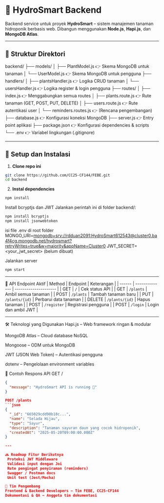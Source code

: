 # 🚀 HydroSmart Backend

Backend service untuk proyek **HydroSmart** – sistem manajemen tanaman hidroponik berbasis web. Dibangun menggunakan **Node.js**, **Hapi.js**, dan **MongoDB Atlas**.

---

## 📁 Struktur Direktori

backend/
├── models/
│ ├── PlantModel.js 👉 Skema MongoDB untuk tanaman
│ └── UserModel.js 👉 Skema MongoDB untuk pengguna
├── handlers/
│ ├── plantsHandler.js 👉 Logika CRUD tanaman
│ └── usersHandler.js 👉 Logika register & login pengguna
├── routes/
│ ├── index.js 👉 Menggabungkan semua routes
│ ├── plants.route.js 👉 Rute tanaman (GET, POST, PUT, DELETE)
│ ├── users.route.js 👉 Rute autentikasi user
│ └── reminders.routes.js 👉 (Rencana pengembangan)
├── database.js 👉 Konfigurasi koneksi MongoDB
├── server.js 👉 Entry point aplikasi
├── package.json 👉 Konfigurasi dependencies & scripts
└── .env 👉 Variabel lingkungan (.gitignore)

---

## 🔧 Setup dan Instalasi

1. **Clone repo ini**
```bash
git clone https://github.com/CC25-CF144/FEBE.git
cd backend
```

2. **Instal dependencies**

```bash
npm install
```

Install bcryptjs dan JWT
Jalankan perintah ini di folder backend/:
```bash
npm install bcryptjs
npm install jsonwebtoken
```

isi file .env di root folder
MONGO_URI=<mongodb+srv://rdduan2091:HydroSmart612543@cluster0.ba4f4cg.mongodb.net/hydrosmart?retryWrites=true&w=majority&appName=Cluster0>
JWT_SECRET=<your_jwt_secret> (belum dibuat)

Jalankan server
```bash
npm start
```

---

🔌 API Endpoint Aktif
| Method | Endpoint       | Keterangan            |
| ------ | -------------- | --------------------- |
| GET    | `/`            | Cek status API        |
| GET    | `/plants`      | Ambil semua tanaman   |
| POST   | `/plants`      | Tambah tanaman baru   |
| PUT    | `/plants/{id}` | Perbarui data tanaman |
| DELETE | `/plants/{id}` | Hapus tanaman         |
| POST   | `/register`    | Registrasi pengguna   |
| POST   | `/login`       | Login dan ambil JWT   |

---

🛠️ Teknologi yang Digunakan
Hapi.js – Web framework ringan & modular

MongoDB Atlas – Cloud database NoSQL

Mongoose – ODM untuk MongoDB

JWT (JSON Web Token) – Autentikasi pengguna

dotenv – Pengelolaan environment variables

🧪 Contoh Respons API
GET /
```json
{
  "message": "HydroSmart API is running 🚀"
}

POST /plants
```json
{
  "_id": "665029cdd98b18c...",
  "name": "Selada Hijau",
  "type": "Sayur",
  "description": "Tanaman sayuran daun yang cocok hidroponik",
  "createdAt": "2025-05-20T09:00:00.000Z"
}

---

🔜 Roadmap Fitur Berikutnya
 Proteksi JWT Middleware
 Validasi input dengan Joi
 Rute pengingat penyiraman (reminders)
 Swagger / Postman docs
 Unit test (Jest/Mocha)

👥 Tim Pengembang
Frontend & Backend Developers – Tim FEBE, CC25-CF144
Dokumentasi & QA – Anggota tim dokumentasi